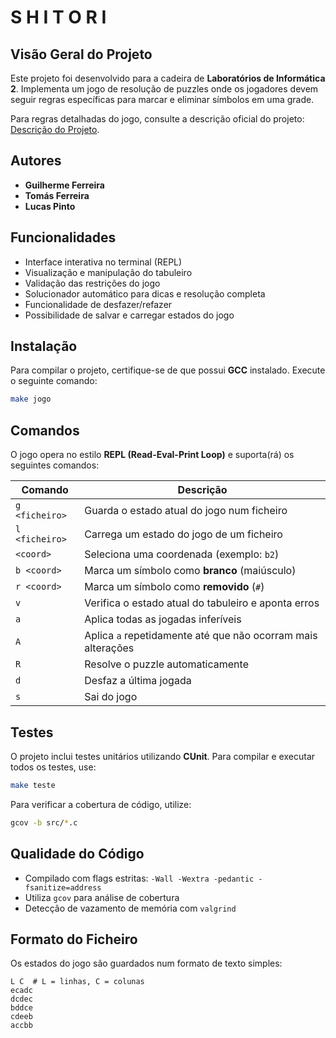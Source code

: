 # S H I T O R I

## Visão Geral do Projeto
Este projeto foi desenvolvido para a cadeira de **Laboratórios de Informática 2**. Implementa um jogo de resolução de puzzles onde os jogadores devem seguir regras específicas para marcar e eliminar símbolos em uma grade.

Para regras detalhadas do jogo, consulte a descrição oficial do projeto: [Descrição do Projeto](https://eos.di.uminho.pt/~rui/projeto/enunciado.html).

## Autores
- **Guilherme Ferreira**
- **Tomás Ferreira**
- **Lucas Pinto**

## Funcionalidades
- Interface interativa no terminal (REPL)
- Visualização e manipulação do tabuleiro
- Validação das restrições do jogo
- Solucionador automático para dicas e resolução completa
- Funcionalidade de desfazer/refazer
- Possibilidade de salvar e carregar estados do jogo

## Instalação
Para compilar o projeto, certifique-se de que possui **GCC** instalado. Execute o seguinte comando:

```sh
make jogo
```

## Comandos
O jogo opera no estilo **REPL (Read-Eval-Print Loop)** e suporta(rá) os seguintes comandos:

| Comando | Descrição |
|---------|-------------|
| `g <ficheiro>` | Guarda o estado atual do jogo num ficheiro |
| `l <ficheiro>` | Carrega um estado do jogo de um ficheiro |
| `<coord>` | Seleciona uma coordenada (exemplo: `b2`) |
| `b <coord>` | Marca um símbolo como **branco** (maiúsculo) |
| `r <coord>` | Marca um símbolo como **removido** (`#`) |
| `v` | Verifica o estado atual do tabuleiro e aponta erros |
| `a` | Aplica todas as jogadas inferíveis |
| `A` | Aplica `a` repetidamente até que não ocorram mais alterações |
| `R` | Resolve o puzzle automaticamente |
| `d` | Desfaz a última jogada |
| `s` | Sai do jogo |

## Testes
O projeto inclui testes unitários utilizando **CUnit**. Para compilar e executar todos os testes, use:

```sh
make teste
```

Para verificar a cobertura de código, utilize:

```sh
gcov -b src/*.c
```

## Qualidade do Código
- Compilado com flags estritas: `-Wall -Wextra -pedantic -fsanitize=address`
- Utiliza `gcov` para análise de cobertura
- Detecção de vazamento de memória com `valgrind`

## Formato do Ficheiro
Os estados do jogo são guardados num formato de texto simples:
```
L C  # L = linhas, C = colunas
ecadc
dcdec
bddce
cdeeb
accbb
```


